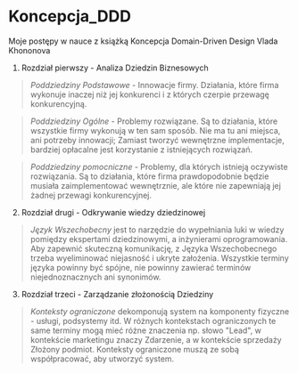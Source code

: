 # Koncepcja_DDD
Moje postępy w nauce z książką Koncepcja Domain-Driven Design Vlada Khononova
1) Rozdział pierwszy - Analiza Dziedzin Biznesowych
> *Poddziedziny Podstawowe* - Innowacje firmy. Działania, które firma wykonuje inaczej niż jej konkurenci i z których czerpie przewagę konkurencyjną.

> *Poddziedziny Ogólne* - Problemy rozwiązane. Są to działania, które wszystkie firmy wykonują w ten sam sposób. Nie ma tu ani miejsca, ani potrzeby innowacji; Zamiast tworzyć wewnętrzne implementacje, bardziej opłacalne jest korzystanie z istniejących rozwiązań.

> *Poddziedziny pomocniczne* - Problemy, dla których istnieją oczywiste rozwiązania. Są to działania, które firma prawdopodobnie będzie musiała zaimplementować wewnętrznie, ale które nie zapewniają jej żadnej przewagi konkurencyjnej.
2) Rozdział drugi - Odkrywanie wiedzy dziedzinowej
> *Język Wszechobecny* jest to narzędzie do wypełniania luki w wiedzy pomiędzy ekspertami dziedzinowymi, a inżynierami oprogramowania. Aby zapewnić skuteczną komunikację, z Języka Wszechobecnego trzeba wyeliminować niejasność i ukryte założenia. Wszystkie terminy języka powinny być spójne, nie powinny zawierać terminów niejednoznacznych ani synonimów.
3) Rozdział trzeci - Zarządzanie złożonością Dziedziny
> *Konteksty ograniczone* dekomponują system na komponenty fizyczne - usługi, podsystemy itd. W różnych kontekstach ograniczonych te same terminy mogą mieć różne znaczenia np. słowo "Lead", w kontekście marketingu znaczy Zdarzenie, a w kontekście sprzedaży Złożony podmiot. Konteksty ograniczone muszą ze sobą współpracować, aby utworzyć system.
